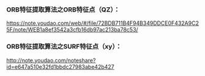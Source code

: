 ### ORB特征提取算法之ORB特征点（QZ）：

https://note.youdao.com/web/#/file/72BDB711B4F94B349DDCE0F432A9C25F/note/WEB1a8ef3542a3cfb16db97ac213ba78c53/

### ORB特征提取算法之SURF特征点（xy）：
http://note.youdao.com/noteshare?id=e647a510e32fd1bbdc27983abe42b427
